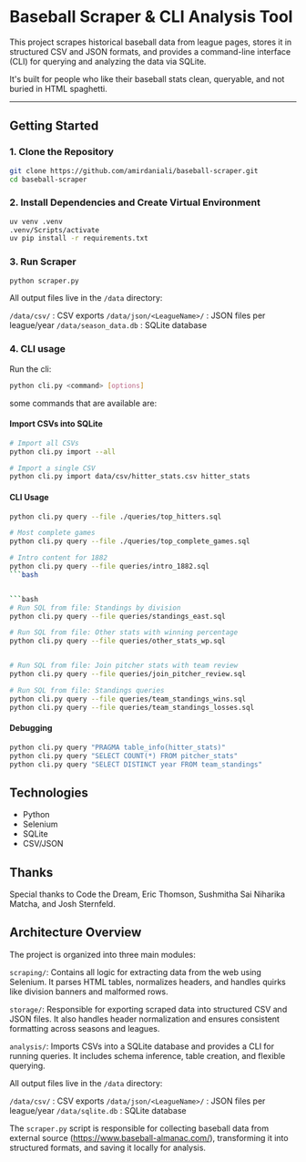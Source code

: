 # Baseball Scraper & CLI Analysis Tool

This project scrapes historical baseball data from league pages, stores it in structured CSV and JSON formats, and provides a command-line interface (CLI) for querying and analyzing the data via SQLite.

It's built for people who like their baseball stats clean, queryable, and not buried in HTML spaghetti.

---

## Getting Started

### 1. Clone the Repository

```bash
git clone https://github.com/amirdaniali/baseball-scraper.git
cd baseball-scraper
```

### 2. Install Dependencies and Create Virtual Environment

```bash
uv venv .venv
.venv/Scripts/activate
uv pip install -r requirements.txt
```


### 3. Run Scraper

```bash
python scraper.py
```

All output files live in the `/data` directory:

`/data/csv/` : CSV exports
`/data/json/<LeagueName>/` : JSON files per league/year
`/data/season_data.db` : SQLite database


### 4. CLI usage

Run the cli:
```bash
python cli.py <command> [options]
```

some commands that are available are:

#### Import CSVs into SQLite

```bash
# Import all CSVs
python cli.py import --all

# Import a single CSV
python cli.py import data/csv/hitter_stats.csv hitter_stats
```

#### CLI Usage


```bash
python cli.py query --file ./queries/top_hitters.sql

# Most complete games
python cli.py query --file ./queries/top_complete_games.sql

# Intro content for 1882
python cli.py query --file queries/intro_1882.sql
```bash


```bash
# Run SQL from file: Standings by division
python cli.py query --file queries/standings_east.sql

# Run SQL from file: Other stats with winning percentage
python cli.py query --file queries/other_stats_wp.sql
```

```bash

# Run SQL from file: Join pitcher stats with team review
python cli.py query --file queries/join_pitcher_review.sql
```


```bash
# Run SQL from file: Standings queries
python cli.py query --file queries/team_standings_wins.sql
python cli.py query --file queries/team_standings_losses.sql
```


#### Debugging
```bash
python cli.py query "PRAGMA table_info(hitter_stats)"
python cli.py query "SELECT COUNT(*) FROM pitcher_stats"
python cli.py query "SELECT DISTINCT year FROM team_standings"
```


## Technologies

- Python
- Selenium
- SQLite
- CSV/JSON


## Thanks

Special thanks to Code the Dream, Eric Thomson, Sushmitha Sai Niharika Matcha, and Josh Sternfeld.



## Architecture Overview

The project is organized into three main modules:

`scraping/`: Contains all logic for extracting data from the web using Selenium. It parses HTML tables, normalizes headers, and handles quirks like division banners and malformed rows. 

`storage/`: Responsible for exporting scraped data into structured CSV and JSON files. It also handles header normalization and ensures consistent formatting across seasons and leagues.

`analysis/`: Imports CSVs into a SQLite database and provides a CLI for running queries. It includes schema inference, table creation, and flexible querying. 

All output files live in the `/data` directory:

`/data/csv/` : CSV exports
`/data/json/<LeagueName>/` : JSON files per league/year
`/data/sqlite.db` : SQLite database



The `scraper.py` script is responsible for collecting baseball data from external source (https://www.baseball-almanac.com/), transforming it into structured formats, and saving it locally for analysis.